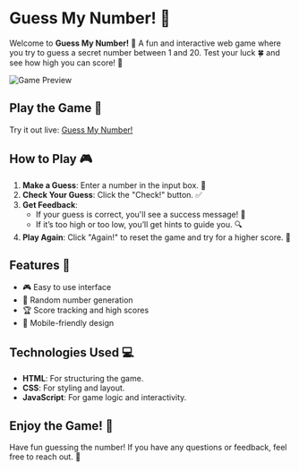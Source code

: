 # Guess My Number! 🎯

Welcome to **Guess My Number!** 🎉 A fun and interactive web game where you try to guess a secret number between 1 and 20. Test your luck 🍀 and see how high you can score! 🏅

![Game Preview](https://github.com/user-attachments/assets/e4fcb057-910c-4f12-8dba-c149138e5ab1)


## Play the Game 🚀
Try it out live: [Guess My Number!](https://guessnumbergb.netlify.app/)

## How to Play 🎮
1. **Make a Guess**: Enter a number in the input box. 🔢
2. **Check Your Guess**: Click the "Check!" button. ✅
3. **Get Feedback**:
   - If your guess is correct, you'll see a success message! 🎉
   - If it’s too high or too low, you’ll get hints to guide you. 🔍
4. **Play Again**: Click "Again!" to reset the game and try for a higher score. 🔄

## Features 🌟
- 🎮 Easy to use interface
- 🔢 Random number generation
- 🏆 Score tracking and high scores
- 📱 Mobile-friendly design

## Technologies Used 💻
- **HTML**: For structuring the game.
- **CSS**: For styling and layout.
- **JavaScript**: For game logic and interactivity.

## Enjoy the Game! 🎈
Have fun guessing the number! If you have any questions or feedback, feel free to reach out. 💬
